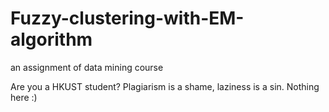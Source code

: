 # Fuzzy-clustering-with-EM-algorithm
an assignment of data mining course

Are you a HKUST student?
Plagiarism is a shame, laziness is a sin.
Nothing here :)
